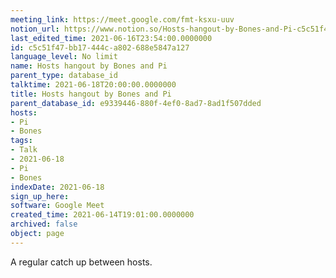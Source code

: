 ```yaml
---
meeting_link: https://meet.google.com/fmt-ksxu-uuv
notion_url: https://www.notion.so/Hosts-hangout-by-Bones-and-Pi-c5c51f47bb17444ca802688e5847a127
last_edited_time: 2021-06-16T23:54:00.0000000
id: c5c51f47-bb17-444c-a802-688e5847a127
language_level: No limit
name: Hosts hangout by Bones and Pi
parent_type: database_id
talktime: 2021-06-18T20:00:00.0000000
title: Hosts hangout by Bones and Pi
parent_database_id: e9339446-880f-4ef0-8ad7-8ad1f507dded
hosts:
- Pi
- Bones
tags:
- Talk
- 2021-06-18
- Pi
- Bones
indexDate: 2021-06-18
sign_up_here: 
software: Google Meet
created_time: 2021-06-14T19:01:00.0000000
archived: false
object: page
---
```


A regular catch up between hosts.


